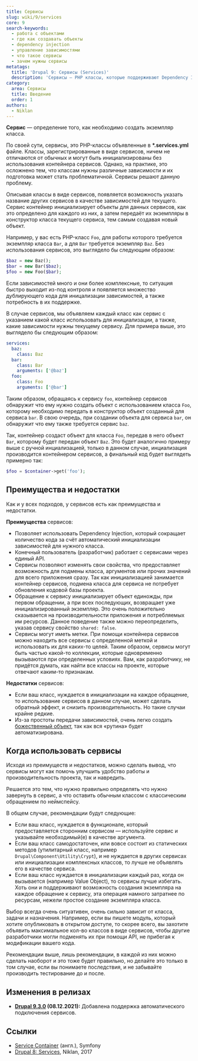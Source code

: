 ```yaml
---
title: Сервисы
slug: wiki/9/services
core: 9
search-keywords:
  - работа с объектами
  - где как создавать объекты
  - dependency injection
  - управление зависимостями
  - что такое сервисы
  - зачем нужны сервисы
metatags:
  title: 'Drupal 9: Сервисы (Services)'
  description: 'Сервисы — PHP классы, которые поддерживают Dependency Injection.'
category:
  area: Сервисы
  title: Введение
  order: 1
authors:
  - Niklan
---
```


**Сервис** — определение того, как необходимо создать экземпляр класса.

По своей сути, сервисы, это PHP-классы объявленные в **\*.services.yml** файле. Классы, зарегистрированные в виде сервисов, ничем не отличаются от обычных и могут быть инициализированы без использования контейнера сервисов. Однако, на практике, это осложнено тем, что классам нужны различные зависимости и их подготовка может стать проблематичной. Сервисы решают данную проблему.

Описывая классы в виде сервисов, появляется возможность указать название других сервисов в качестве зависимостей для текущего. Сервис контейнер инициализирует объекты для данных сервисов, как это определено для каждого из них, а затем передаёт их экземпляры в конструктор класса текущего сервиса, тем самым создавая новый объект.

Например, у вас есть PHP-класс `Foo`, для работы которого требуется экземпляр класса `Bar`, а для `Bar` требуется экземпляр `Baz`. Без использования сервисов, это выглядело бы следующим образом:

```php
$baz = new Baz();
$bar = new Bar($baz);
$foo = new Foo($bar);
```

Если зависимостей много и они более комплексные, то ситуация быстро выходит из-под контроля и появляется множество дублирующего кода для иницализации зависимостей, а также потребность в их поддержке.

В случае сервисов, мы объявляем каждый класс как сервис с указанием какой класс использовать для инициализации, а также, какие зависимости нужны текущему сервису. Для примера выше, это выглядело бы следующим образом:

```yaml
services:
  baz:
    class: Baz
  bar:
    class: Bar
    arguments: ['@baz']
  foo:
    class: Foo
    arguments: ['@bar']
```

Таким образом, обращаясь к сервису `foo`, контейнер сервисов обнаружит что ему нужно создать объект с использованием класса `Foo`, которому необходимо передать в конструктор объект созданный для сервиса `bar`. В свою очередь, при создании объекта для сервиса `bar`, он обнаружит что ему также требуется сервис `baz`.

Так, контейнер создаст объект для класса `Foo`, передав в него объект `Bar`, которому будет передан объект `Baz`. Это будет аналогично примеру выше с ручной инциализацией, только в данном случае, инциализация производится контейнером сервисов, а финальный код будет выглядеть примерно так:

```php
$foo = $container->get('foo');
```

## Преимущества и недостатки

Как и у всех подходов, у сервисов есть как преимущества и недостатки.

**Преимущества** сервисов:

- Позволяет использовать Dependency Injection, который сокращает количество кода за счёт автоматический инициализации зависимостей для нужного класса.
- Конечный пользователь (разработчик) работает с сервисами через единый API.
- Сервисы позволяют изменять свои свойства, что предоставляет возможность для подмены класса, аргументов или прочих значений для всего приложения сразу. Так как инициализацией занимается контейнер сервисов, подмена класса для сервиса не потребует обновления кодовой базы проекта.
- Обращение к сервису инициализирует объект единожды, при первом обращении, а при всех последующих, возвращает уже инициализированный экземпляр. Это очень положительно сказывается на производительности приложения и потребляемых им ресурсов. Данное поведение также можно переопределить, указав сервису свойство `shared: false`.
- Сервисы могут иметь метки. При помощи контейнера сервисов можно находить все сервисы с определенной меткой и использовать их для каких-то целей. Таким образом, сервисы могут быть частью какой-то коллекции, которые одновременно вызываются при определенных условиях. Вам, как разработчику, не придётся думать, как найти все классы на проекте, которые отвечают каким-то признакам.

**Недостатки** сервисов:

- Если ваш класс, нуждается в инициализации на каждое обращение, то использование сервисов в данном случае, может сделать обратный эффект, и снизить производительность. Но такие случаи крайне редкие. 
- Из-за простоты передачи зависимостей, очень легко создать [божественный объект](https://ru.wikipedia.org/wiki/%D0%91%D0%BE%D0%B6%D0%B5%D1%81%D1%82%D0%B2%D0%B5%D0%BD%D0%BD%D1%8B%D0%B9_%D0%BE%D0%B1%D1%8A%D0%B5%D0%BA%D1%82), так как вся «рутина» будет автоматизирована.

## Когда использовать сервисы

Исходя из преимуществ и недостатков, можно сделать вывод, что сервисы могут как помочь улучшить удобство работы и производительность проекта, так и навредить.

Решается это тем, что нужно правильно определять что нужно завернуть в сервис, а что оставить обычным классом с классическим обращением по неймспейсу.

В общем случае, рекомендации будут следующие:

- Если ваш класс, нуждается в функционале, который предоставляется сторонним сервисом — используйте сервис и указывайте необходимый(е) в качестве аргумента.
- Если ваш класс самодостаточен, или вовсе состоит из статических методов (утилитарный класс, например `Drupal\Component\Utility\Crypt`), и не нуждается в других сервисах или инициализации комплексных классов, то лучше не объявлять его в качестве сервиса.
- Если ваш класс нуждается в инициализации каждый раз, когда он вызывается (например Value Object), то сервисы лучше избегать. Хоть они и поддерживают возможность создания экземпляра на каждое обращение к сервису, эта операция намного затратнее по ресурсам, нежели простое создание экземпляра класса.

Выбор всегда очень ситуативен, очень сильно зависит от класса, задачи и назначения. Например, если вы пишете модуль, который хотите опубликовать в открытом доступе, то скорее всего, вы захотите объявить максимальное кол-во классов в виде сервисов, чтобы другие разработчики могли подменять их при помощи API, не прибегая к модификации вашего кода.

Рекомендации выше, лишь рекомендации, в каждой из них можно сделать наоборот и это тоже будет правильно, но делайте это только в том случае, если вы понимаете последствия, и не забывайте производить тестирование до и после.

## Изменения в релизах

- **[Drupal 9.3.0](../../../releases/9/9.3.x/9.3.0/index.md) (08.12.2021):** Добавлена поддержка автоматического подключения сервисов.

## Ссылки

- [Service Container](https://symfony.com/doc/3.4/service_container.html) (англ.), Symfony
- [Drupal 8: Services](https://niklan.net/blog/150), Niklan, 2017
